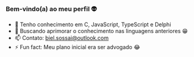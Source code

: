 ### Bem-vindo(a) ao meu perfil 👽

- 🔭 Tenho conhecimento em C, JavaScript, TypeScript e Delphi
- 🌱 Buscando aprimorar o conhecimento nas linguagens anteriores 😁
- 📫 Contato: biel.sossai@outlook.com
- ⚡ Fun fact: Meu plano inicial era ser advogado 😂

